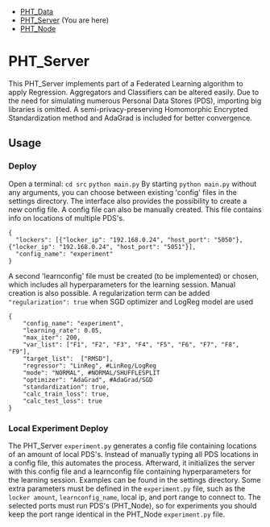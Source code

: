 * [PHT_Data](https://github.com/CaspervanAarle/PHT_Synth_Data_Gen)
* [PHT_Server](https://github.com/CaspervanAarle/PHT_Server) (You are here)
* [PHT_Node](https://github.com/CaspervanAarle/PHT_Node)

# PHT_Server
This PHT_Server implements part of a Federated Learning algorithm to apply Regression. Aggregators and Classifiers can be altered easily. Due to the need for simulating numerous Personal Data Stores (PDS), importing big libraries is omitted. A semi-privacy-preserving Homomorphic Encrypted Standardization method and AdaGrad is included for better convergence.



## Usage

### Deploy
Open a terminal: ```cd src``` ```python main.py```
By starting ```python main.py``` without any arguments, you can choose between existing 'config' files in the settings directory. The interface also provides the possibility to create a new config file. A config file can also be manually created. This file contains info on locations of multiple PDS's. 
```
{
  "lockers": [{"locker_ip": "192.168.0.24", "host_port": "5050"}, {"locker_ip": "192.168.0.24", "host_port": "5051"}], 
  "config_name": "experiment"
}
```
A second 'learnconfig' file must be created (to be implemented) or chosen, which includes all hyperparameters for the learning session. Manual creation is also possible. A regularization term can be added ```"regularization": true``` when SGD optimizer and LogReg model are used
```
{
	"config_name": "experiment",
	"learning_rate": 0.05,
	"max_iter": 200,
	"var_list": ["F1", "F2", "F3", "F4", "F5", "F6", "F7", "F8", "F9"],
	"target_list":	["RMSD"],
	"regressor": "LinReg", #LinReg/LogReg
	"mode": "NORMAL", #NORMAL/SHUFFLESPLIT
	"optimizer": "AdaGrad", #AdaGrad/SGD
	"standardization": true,
	"calc_train_loss": true,
	"calc_test_loss": true
}
```

### Local Experiment Deploy
The  PHT_Server ```experiment.py``` generates a config file containing locations of an amount of local PDS's. Instead of manually typing all PDS locations in a config file, this automates the process. Afterward, it initializes the server with this config file and a learnconfig file containing hyperparameters for the learning session. Examples can be found in the settings directory. Some extra parameters must be defined in the ```experiment.py``` file, such as the ```locker amount```, ```learnconfig_name```, local ip, and port range to connect to. The selected ports must run PDS's (PHT_Node), so for experiments you should keep the port range identical in the PHT_Node ```experiment.py``` file.


